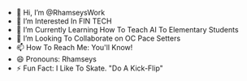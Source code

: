 - 👋 Hi, I’m @RhamseysWork
- 👀 I’m Interested In FIN TECH
- 🌱 I’m Currently Learning How To Teach AI To Elementary Students
- 💞️ I’m Looking To Collaborate on OC Pace Setters
- 📫 How To Reach Me: You'll Know!
- 😄 Pronouns: Rhamseys
- ⚡ Fun Fact: I Like To Skate. "Do A Kick-Flip" 

<!---
rhamseyswork/rhamseyswork is a ✨ special ✨ repository because its `README.md` (this file) appears on your GitHub profile.
You can click the Preview link to take a look at your changes.
--->

